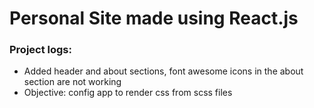 # Personal Site made using React.js



### Project logs:
* Added header and about sections, font awesome icons in the about section are not working
* Objective: config app to render css from scss files 

